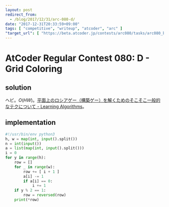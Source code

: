 ```yaml
---
layout: post
redirect_from:
  - /blog/2017/12/31/arc-080-d/
date: "2017-12-31T20:33:59+09:00"
tags: [ "competitive", "writeup", "atcoder", "arc" ]
"target_url": [ "https://beta.atcoder.jp/contests/arc080/tasks/arc080_b" ]
---
```


# AtCoder Regular Contest 080: D - Grid Coloring

## solution

ヘビ。$O(HW)$。[平面上のロシアゲー（構築ゲー）を解くためのそこそこ一般的なテクについて - Learning Algorithms](http://kokiymgch.hatenablog.com/entry/2017/12/12/153419)。

## implementation

``` python
#!/usr/bin/env python3
h, w = map(int, input().split())
n = int(input())
a = list(map(int, input().split()))
i = 0
for y in range(h):
    row = []
    for _ in range(w):
        row += [ i + 1 ]
        a[i] -= 1
        if a[i] == 0:
            i += 1
    if y % 2 == 1:
        row = reversed(row)
    print(*row)
```
